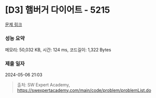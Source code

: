 # [D3] 햄버거 다이어트 - 5215 

[문제 링크](https://swexpertacademy.com/main/code/problem/problemDetail.do?contestProbId=AWT-lPB6dHUDFAVT) 

### 성능 요약

메모리: 50,032 KB, 시간: 124 ms, 코드길이: 1,322 Bytes

### 제출 일자

2024-05-06 21:03



> 출처: SW Expert Academy, https://swexpertacademy.com/main/code/problem/problemList.do
